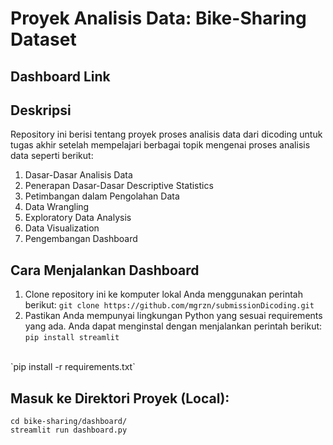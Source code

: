 # Proyek Analisis Data: Bike-Sharing Dataset

## Dashboard Link


## Deskripsi
Repository ini berisi tentang proyek proses analisis data dari dicoding untuk tugas akhir setelah mempelajari berbagai topik mengenai proses analisis data seperti berikut:
1. Dasar-Dasar Analisis Data
2. Penerapan Dasar-Dasar Descriptive Statistics
3. Petimbangan dalam Pengolahan Data
4. Data Wrangling
5. Exploratory Data Analysis
6. Data Visualization
7. Pengembangan Dashboard

## Cara Menjalankan Dashboard
1. Clone repository ini ke komputer lokal Anda menggunakan perintah berikut:
`git clone https://github.com/mgrzn/submissionDicoding.git`
2. Pastikan Anda mempunyai lingkungan Python yang sesuai requirements yang ada. Anda dapat menginstal dengan menjalankan perintah berikut:
`pip install streamlit`
<br>
`pip install -r requirements.txt`

## Masuk ke Direktori Proyek (Local):
`cd bike-sharing/dashboard/`
<br>
`streamlit run dashboard.py`
